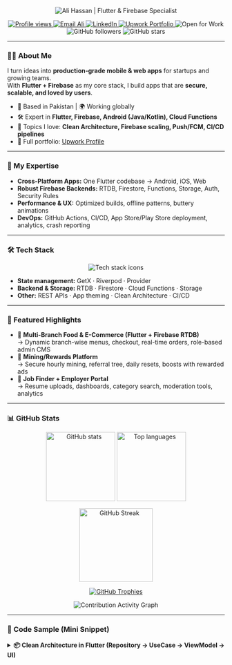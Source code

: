 <!-- ====== PROFILE HEADER ====== -->
<p align="center">
  <img src="https://readme-typing-svg.herokuapp.com?size=26&duration=2800&center=true&vCenter=true&width=740&lines=Hi%2C+I'm+Ali+Hassan;Flutter+%26+Firebase+Specialist;Android+%7C+iOS+%7C+Web+Engineer;Building+Clean%2C+Scalable+%26+Production-Ready+Apps" alt="Ali Hassan | Flutter & Firebase Specialist" />
</p>

<p align="center">
  <a href="https://github.com/devali3697">
    <img src="https://komarev.com/ghpvc/?username=devali3697&label=Profile%20Views&color=0e75b6&style=flat" alt="Profile views" />
  </a>
  <a href="mailto:devalihassan01@gmail.com">
    <img src="https://img.shields.io/badge/Email-devalihassan01%40gmail.com-D14836?logo=gmail&logoColor=white" alt="Email Ali" />
  </a>
  <a href="https://www.linkedin.com/in/ali-hassan-006aa2234">
    <img src="https://img.shields.io/badge/LinkedIn-ali--hassan--006aa2234-0A66C2?logo=linkedin&logoColor=white" alt="LinkedIn" />
  </a>
  <a href="https://www.upwork.com/freelancers/alihassanriaz?mp_source=share">
    <img src="https://img.shields.io/badge/Upwork-Portfolio-14a800?logo=upwork&logoColor=white" alt="Upwork Portfolio" />
  </a>
  <img src="https://img.shields.io/badge/Open%20for%20Work-✔-brightgreen" alt="Open for Work" />
  <img src="https://img.shields.io/github/followers/devali3697?style=social" alt="GitHub followers" />
  <img src="https://img.shields.io/github/stars/devali3697?style=social" alt="GitHub stars" />
</p>

---

### 👨‍💻 About Me
I turn ideas into **production-grade mobile & web apps** for startups and growing teams.  
With **Flutter + Firebase** as my core stack, I build apps that are **secure, scalable, and loved by users**.

- 📍 Based in Pakistan | 🌍 Working globally  
- 🛠 Expert in **Flutter, Firebase, Android (Java/Kotlin), Cloud Functions**  
- 💬 Topics I love: **Clean Architecture, Firebase scaling, Push/FCM, CI/CD pipelines**  
- 📂 Full portfolio: <a href="https://www.upwork.com/freelancers/~018487c7c3f6c29f13?mp_source=share">Upwork Profile</a>

---

### 🧭 My Expertise
- **Cross-Platform Apps:** One Flutter codebase → Android, iOS, Web  
- **Robust Firebase Backends:** RTDB, Firestore, Functions, Storage, Auth, Security Rules  
- **Performance & UX:** Optimized builds, offline patterns, buttery animations  
- **DevOps:** GitHub Actions, CI/CD, App Store/Play Store deployment, analytics, crash reporting  

---

### 🛠 Tech Stack
<p align="center">
  <img src="https://skillicons.dev/icons?i=flutter,dart,firebase,androidstudio,java,kotlin,git,github,postman,vscode,cloudflare" alt="Tech stack icons" />
</p>

- **State management:** GetX · Riverpod · Provider  
- **Backend & Storage:** RTDB · Firestore · Cloud Functions · Storage  
- **Other:** REST APIs · App theming · Clean Architecture · CI/CD  

---

### 🚀 Featured Highlights
- 🔹 **Multi-Branch Food & E-Commerce (Flutter + Firebase RTDB)**  
  → Dynamic branch-wise menus, checkout, real-time orders, role-based admin CMS  
- 🔹 **Mining/Rewards Platform**  
  → Secure hourly mining, referral tree, daily resets, boosts with rewarded ads  
- 🔹 **Job Finder + Employer Portal**  
  → Resume uploads, dashboards, category search, moderation tools, analytics  

---

### 📊 GitHub Stats

<!--
Why these params?
- cache_seconds keeps cards fresh enough without hitting rate limits
- hide_border + theme for clean look
- card_width/height to avoid layout jumps
- Top Langs: hide markup (html, css) noise; Dart weight fixed via .gitattributes
-->

<p align="center">
  <img height="160" 
       src="https://github-readme-stats.vercel.app/api?username=devali3697&show_icons=true&theme=tokyonight&hide_border=true&include_all_commits=true&count_private=true&cache_seconds=21600&v=3" 
       alt="GitHub stats" />
  <img height="160" 
       src="https://github-readme-stats.vercel.app/api/top-langs/?username=devali3697&layout=compact&hide_border=true&theme=tokyonight&langs_count=8&hide=html,css&card_width=420&cache_seconds=21600&v=3" 
       alt="Top languages" />
</p>

<p align="center">
  <img height="170"
    src="https://streak-stats.demolab.com?user=devali3697&theme=tokyonight&hide_border=true&date_format=j%20M%5B%20Y%5D&card_width=500&cache=21600&v=3"
    alt="GitHub Streak" />
</p>

<p align="center">
  <a href="https://github.com/ryo-ma/github-profile-trophy">
    <img src="https://github-profile-trophy.vercel.app/?username=devali3697&margin-w=6&no-frame=true&theme=flat&row=1&column=7&cache=21600&v=3" 
         alt="GitHub Trophies" />
  </a>
</p>

<p align="center">
  <img 
    src="https://github-readme-activity-graph.vercel.app/graph?username=devali3697&theme=tokyo-night&hide_border=true&radius=8&area=true&custom_title=Contribution%20Activity&v=3" 
    alt="Contribution Activity Graph" />
</p>

---

### 🧩 Code Sample (Mini Snippet)
<details>
<summary><b>📦 Clean Architecture in Flutter (Repository → UseCase → ViewModel → UI)</b></summary>

```dart
// Example: Repository → UseCase → ViewModel → UI

class AuthService {
  Future<User> login(String email, String password) async {
    // call your API / Firebase Auth here
    // return a User instance
    throw UnimplementedError();
  }
}

class User {
  final String id;
  final String email;
  User(this.id, this.email);
}

class AuthRepository {
  final AuthService api;
  AuthRepository(this.api);

  Future<User> login(String email, String password) => api.login(email, password);
}

class LoginUseCase {
  final AuthRepository repo;
  LoginUseCase(this.repo);

  Future<User> call(String email, String password) => repo.login(email, password);
}

class LoginViewModel extends ChangeNotifier {
  final LoginUseCase useCase;
  bool loading = false;
  String? error;
  User? current;

  LoginViewModel(this.useCase);

  Future<User?> login(String email, String password) async {
    loading = true; error = null; notifyListeners();
    try {
      final user = await useCase(email, password);
      current = user;
      return user;
    } catch (e) {
      error = e.toString();
      return null;
    } finally {
      loading = false; notifyListeners();
    }
  }
}
